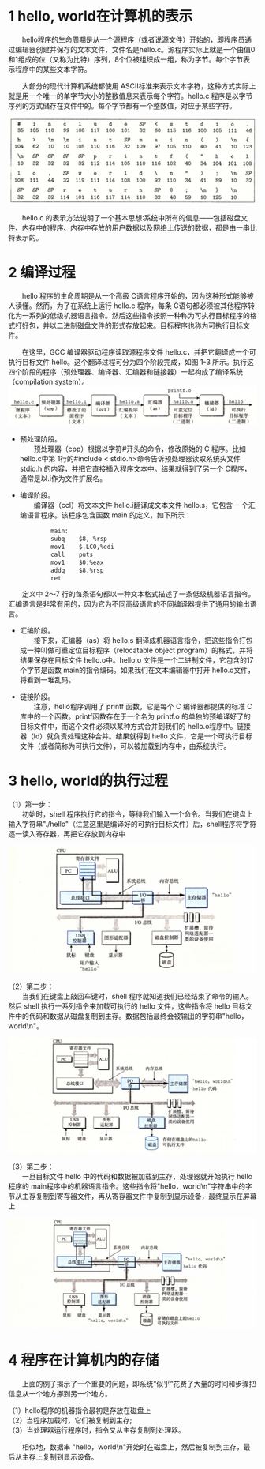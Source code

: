 # 1 hello, world在计算机的表示
&emsp;&emsp;hello程序的生命周期是从一个源程序（或者说源文件）开始的，即程序员通过编辑器创建并保存的文本文件，文件名是hello.c。源程序实际上就是一个由值0 和1组成的位（又称为比特）序列，8个位被组织成一组，称为字节。每个字节表示程序中的某些文本字符。  

&emsp;&emsp;大部分的现代计算机系统都使用 ASCII标准来表示文本字符，这种方式实际上就是用一个唯一的单字节大小的整数值息来表示每个字符。hello.c 程序是以字节序列的方式储存在文件中的。每个字节都有一个整数值，对应于某些字符。    

![](images/ASCII.png)


&emsp;&emsp;hello.c 的表示方法说明了一个基本思想∶系统中所有的信息——包括磁盘文件、内存中的程序、内存中存放的用户数据以及网络上传送的数据，都是由一串比特表示的。

# 2 编译过程
&emsp;&emsp;hello 程序的生命周期是从一个高级 C语言程序开始的，因为这种形式能够被人读懂。然而，为了在系统上运行 hello.c 程序，每条 C语句都必须被其他程序转化为一系列的低级机器语言指令。然后这些指令按照一种称为可执行目标程序的格式打好包，并以二进制磁盘文件的形式存放起来。目标程序也称为可执行目标文件。    

&emsp;&emsp;在这里，GCC 编译器驱动程序读取源程序文件 hello.c，并把它翻译成一个可执行目标文件 hello。这个翻译过程可分为四个阶段完成，如图 1-3 所示。执行这四个阶段的程序（预处理器、编译器、汇编器和链接器）一起构成了编译系统（compilation system）。
![](images/compilesystem.png)

- 预处理阶段。   
&emsp;&emsp;预处理器（cpp）根据以字符#开头的命令，修改原始的 C 程序。比如 hello.c中第 1行的#include < stdio.h>命令告诉预处理器读取系统头文件 stdio.h 的内容，并把它直接插入程序文本中。结果就得到了另一个 C程序，通常是以.i作为文件扩展名。

- 编译阶段。    
&emsp;&emsp;编译器（ccl）将文本文件 hello.i翻译成文本文件 hello.s，它包含一
个汇编语言程序。该程序包含函数 main 的定义，如下所示：
```
            main:
            subq    $8, %rsp 
            mov1    $.LCO,%edi 
            call    puts 
            mov1    $0,%eax 
            addq    $8,%rsp 
            ret
```
&emsp;&emsp;定义中 2～7 行的每条语句都以一种文本格式描述了一条低级机器语言指令。汇编语言是非常有用的，因为它为不同高级语言的不同编译器提供了通用的输出语言。

- 汇编阶段。    
&emsp;&emsp;接下来，汇编器（as）将 hello.s 翻译成机器语言指令，把这些指令打包成一种叫做可重定位目标程序（relocatable object program）的格式，并将结果保存在目标文件 hello.o中。hello.o 文件是一个二进制文件，它包含的17 个字节是函数 main的指令编码。如果我们在文本编辑器中打开 hello.o文件，将看到一堆乱码。

- 链接阶段。    
&emsp;&emsp;注意，hello程序调用了 printf 函数，它是每个 C 编译器都提供的标准 C库中的一个函数。printf函数存在于一个名为 printf.o 的单独的预编译好了的目标文件中，而这个文件必须以某种方式合并到我们的 hello.o程序中。链接器（ld）就负责处理这种合并。结果就得到 hello 文件，它是一个可执行目标文件（或者简称为可执行文件），可以被加载到内存中，由系统执行。

# 3 hello, world的执行过程
（1）第一步：      
&emsp;&emsp;初始时，shell 程序执行它的指令，等待我们输入一个命令。当我们在键盘上输入字符串"./hello"（注意这里是编译好的可执行目标文件）后，shell程序将字符逐一读入寄存器，再把它存放到内存中  

![](images/hello_1.png)

（2）第二步：     
&emsp;&emsp;当我们在键盘上敲回车键时，shell 程序就知道我们已经结束了命令的输人。然后 shell 执行一系列指令来加载可执行的 hello 文件，这些指令将 hello 目标文件中的代码和数据从磁盘复制到主存。数据包括最终会被输出的字符串"hello，world\n"。

![](images/hello_2.png)

（3）第三步：   
&emsp;&emsp;一旦目标文件 hello 中的代码和数据被加载到主存，处理器就开始执行 hello 程序的 main程序中的机器语言指令。这些指令将"hello，world\n"字符串中的字节从主存复制到寄存器文件，再从寄存器文件中复制到显示设备，最终显示在屏幕上

![](images/hello_3.png)

# 4 程序在计算机内的存储

&emsp;&emsp;上面的例子揭示了一个重要的问题，即系统“似乎”花费了大量的时间和步骤把信息从一个地方挪到另一个地方。

（1）hello程序的机器指令最初是存放在磁盘上   
（2）当程序加载时，它们被复制到主存;    
（3）当处理器运行程序时，指令又从主存复制到处理器。 

&emsp;&emsp;相似地，数据串 "hello，world\n"开始时在磁盘上，然后被复制到主存，最后从主存上复制到显示设备。